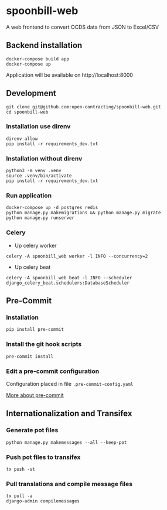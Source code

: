 # spoonbill-web
A web frontend to convert OCDS data from JSON to Excel/CSV

## Backend installation

```shell
docker-compose build app
docker-compose up
```

Application will be available on http://localhost:8000


## Development

```shell
git clone git@github.com:open-contracting/spoonbill-web.git
cd spoonbill-web
```

### Installation use direnv

```shell
direnv allow
pip install -r requirements_dev.txt
```

### Installation without direnv

```shell
python3 -m venv .venv
source .venv/bin/activate
pip install -r requirements_dev.txt
```

### Run application

```shell
docker-compose up -d postgres redis
python manage.py makemigrations && python manage.py migrate
python manage.py runserver
```

### Celery

* Up celery worker

```shell
celery -A spoonbill_web worker -l INFO --concurrency=2
```

* Up celery beat
```shell
celery -A spoonbill_web beat -l INFO --scheduler django_celery_beat.schedulers:DatabaseScheduler
```


## Pre-Commit

### Installation

```shell
pip install pre-commit
```

### Install the git hook scripts

```shell
pre-commit install
```

### Edit a pre-commit configuration

Configuration placed in file `.pre-commit-config.yaml`

[More about pre-commit](https://pre-commit.com/)


## Internationalization and Transifex

### Generate pot files

```shell
python manage.py makemessages --all --keep-pot
```

### Push pot files to transifex

```shell
tx push -st
```

### Pull translations and compile message files

```shell
tx pull -a
django-admin compilemessages
```
